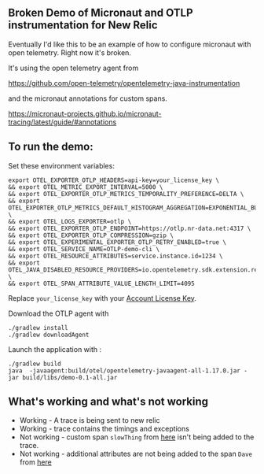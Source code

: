 ## Broken Demo of Micronaut and OTLP instrumentation for New Relic

Eventually I'd like this to be an example of how to configure micronaut with open telemetry. Right now it's broken.

It's using the open telemetry agent from 

https://github.com/open-telemetry/opentelemetry-java-instrumentation


and the micronaut annotations for custom spans.

https://micronaut-projects.github.io/micronaut-tracing/latest/guide/#annotations


## To run the demo:

Set these environment variables:

```
export OTEL_EXPORTER_OTLP_HEADERS=api-key=your_license_key \
&& export OTEL_METRIC_EXPORT_INTERVAL=5000 \
&& export OTEL_EXPORTER_OTLP_METRICS_TEMPORALITY_PREFERENCE=DELTA \
&& export OTEL_EXPORTER_OTLP_METRICS_DEFAULT_HISTOGRAM_AGGREGATION=EXPONENTIAL_BUCKET_HISTOGRAM \
&& export OTEL_LOGS_EXPORTER=otlp \
&& export OTEL_EXPORTER_OTLP_ENDPOINT=https://otlp.nr-data.net:4317 \
&& export OTEL_EXPORTER_OTLP_COMPRESSION=gzip \
&& export OTEL_EXPERIMENTAL_EXPORTER_OTLP_RETRY_ENABLED=true \
&& export OTEL_SERVICE_NAME=OTLP-demo-cli \
&& export OTEL_RESOURCE_ATTRIBUTES=service.instance.id=1234 \
&& export OTEL_JAVA_DISABLED_RESOURCE_PROVIDERS=io.opentelemetry.sdk.extension.resources.ProcessResourceProvider \
&& export OTEL_SPAN_ATTRIBUTE_VALUE_LENGTH_LIMIT=4095
```

Replace `your_license_key` with your [Account License Key](https://one.newrelic.com/launcher/api-keys-ui.launcher).

Download the OTLP agent with
```
./gradlew install
./gradlew downloadAgent
```

Launch the application with :
```
./gradlew build
java  -javaagent:build/otel/opentelemetry-javaagent-all-1.17.0.jar -jar build/libs/demo-0.1-all.jar 
```

## What's working and what's not working

* Working - A trace is being sent to new relic
* Working - trace contains the timings and exceptions
* Not working - custom span `slowThing` from [here](https://github.com/CraftyFella/micronaut-opentelemetry/blob/main/src/main/java/com/example/SlowThing.java) isn't being added to the trace.
* Not working - additional attributes are not being added to the span `Dave` from [here](https://github.com/CraftyFella/micronaut-opentelemetry/blob/main/src/main/java/com/example/SlowThing.java)
